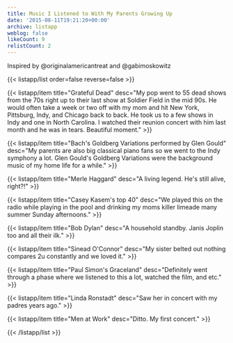 ```yaml
---
title: Music I Listened to With My Parents Growing Up
date: '2015-08-11T19:21:20+00:00'
archive: listapp
weblog: false
likeCount: 9
relistCount: 2
---
```


Inspired by @originalamericantreat and @gabimoskowitz

<!--more-->

{{< listapp/list order=false reverse=false >}}

   {{< listapp/item title="Grateful Dead"
      desc="My pop went to 55 dead shows from the 70s right up to their last show at Soldier Field in the mid 90s. He would often take a week or two off with my mom and hit New York, Pittsburg, Indy, and Chicago back to back. He took us to a few shows in Indy and one in North Carolina. I watched their reunion concert with him last month and he was in tears. Beautiful moment." >}}

   {{< listapp/item title="Bach's Goldberg Variations performed by Glen Gould"
      desc="My parents are also big classical piano fans so we went to the Indy symphony a lot. Glen Gould's Goldberg Variations were the background music of my home life for a while." >}}

   {{< listapp/item title="Merle Haggard"
      desc="A living legend. He's still alive, right?!" >}}

   {{< listapp/item title="Casey Kasem's top 40"
      desc="We played this on the radio while playing in the pool and drinking my moms killer limeade many summer Sunday afternoons." >}}

   {{< listapp/item title="Bob Dylan"
      desc="A household standby. Janis Joplin too and all their ilk." >}}

   {{< listapp/item title="Sinead O'Connor"
      desc="My sister belted out nothing compares 2u constantly and we loved it." >}}

   {{< listapp/item title="Paul Simon's Graceland"
      desc="Definitely went through a phase where we listened to this a lot, watched the film, and etc." >}}

   {{< listapp/item title="Linda Ronstadt"
      desc="Saw her in concert with my padres years ago." >}}

   {{< listapp/item title="Men at Work"
      desc="Ditto. My first concert." >}}

{{< /listapp/list >}}
